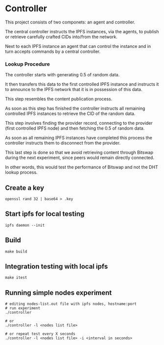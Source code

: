 # Controller

This project consists of two componets: an agent and controller.

The central controller instructs the IPFS instances, via the agents, to publish or retrieve carefully crafted CIDs into/from the network. 

Next to each IPFS instance an agent that can control the instance and in turn accepts commands by a central controller.

### Lookup Procedure

The controller starts with generating 0.5 of random data.

It then transfers this data to the first controlled IPFS instance and instructs it to announce to the IPFS network that it is in possession of this data.

This step resembles the content publication process.

As soon as this step has finished the controller instructs all remaining controlled IPFS instances to retrieve the CID of the random data.

This step involves finding the provider record, connecting to the provider (first controlled IPFS node) and then fetching the 0.5 of random data.

As soon as all remaining IPFS instances have completed this process the controller instructs them to disconnect from the provider.

This last step is done so that we avoid retrieving content through Bitswap during the next experiment, since peers would remain directly connected.

In other words, this would test the performance of Bitswap and not the DHT lookup process.


## Create a key

```shell
openssl rand 32 | base64 > .key
```

## Start ipfs for local testing
`ipfs daemon --init`
## Build
`make build`
## Integration testing with local ipfs
`make itest`
## Running simple nodes experiment
```
# editing nodes-list.out file with ipfs nodes, hostname:port
# run experiment
./controller

# or
./controller -l <nodes list file>

# or repeat test every X seconds
./controller -l <nodes list file> -i <interval in seconds>
```
